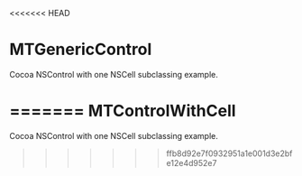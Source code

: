 <<<<<<< HEAD
# MTGenericControl

Cocoa NSControl with one NSCell subclassing example.

=======
MTControlWithCell
=================

Cocoa NSControl with one NSCell subclassing example.
>>>>>>> ffb8d92e7f0932951a1e001d3e2bfe12e4d952e7
